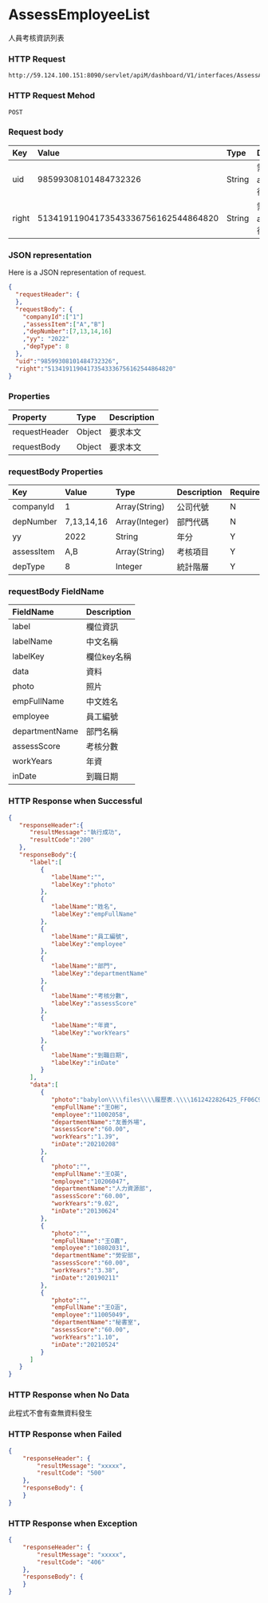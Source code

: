 # AssessEmployeeList
人員考核資訊列表

### HTTP Request
```
http://59.124.100.151:8090/servlet/apiM/dashboard/V1/interfaces/AssessAnalysis/AssessEmployeeList
```

### HTTP Request Mehod
```
POST
```

### Request body
| Key | Value | Type | Description |
|:----------|:-------------|:-----|:------------|
| uid | 98599308101484732326 | String | 需透過apiLogin取得
| right | 51341911904173543336756162544864820 | String | 需透過apiLogin取得 |

### JSON representation

Here is a JSON representation of request.
```json
{
  "requestHeader": {
  },
  "requestBody": {
    "companyId":["1"]
    ,"assessItem":["A","B"]
    ,"depNumber":[7,13,14,16]
    ,"yy": "2022"
    ,"depType": 8
  },
  "uid":"98599308101484732326",
  "right":"51341911904173543336756162544864820"
}
```

### Properties
| Property | Type | Description |
|:---------|:-----|:------------|
| requestHeader | Object | 要求本文 |
| requestBody | Object | 要求本文 |

### requestBody Properties
| Key | Value | Type | Description | Required | Format |
|:----------|:-------------|:-----|:------------|:------------|:------------|
| companyId | 1 | Array(String) | 公司代號 | N | n/a |
| depNumber | 7,13,14,16 | Array(Integer) | 部門代碼 | N | n/a |
| yy | 2022 | String | 年分 | Y | YYYY |
| assessItem | A,B | Array(String) | 考核項目 | Y | n/a |
| depType | 8 | Integer | 統計階層 | Y | n/a |

### requestBody FieldName
| FieldName | Description |
|:----------|:-------------|
| label | 欄位資訊 |
| labelName | 中文名稱 |
| labelKey | 欄位key名稱 |
| data | 資料 |
| photo | 照片 |
| empFullName | 中文姓名 |
| employee | 員工編號 |
| departmentName | 部門名稱 |
| assessScore | 考核分數 |
| workYears | 年資 |
| inDate | 到職日期 |

### HTTP Response when Successful
```json
{
   "responseHeader":{
      "resultMessage":"執行成功",
      "resultCode":"200"
   },
   "responseBody":{
      "label":[
         {
            "labelName":"",
            "labelKey":"photo"
         },
         {
            "labelName":"姓名",
            "labelKey":"empFullName"
         },
         {
            "labelName":"員工編號",
            "labelKey":"employee"
         },
         {
            "labelName":"部門",
            "labelKey":"departmentName"
         },
         {
            "labelName":"考核分數",
            "labelKey":"assessScore"
         },
         {
            "labelName":"年資",
            "labelKey":"workYears"
         },
         {
            "labelName":"到職日期",
            "labelKey":"inDate"
         }
      ],
      "data":[
         {
            "photo":"babylon\\\\files\\\\履歷表.\\\\1612422826425_FF06C9BA-F491-4DE4-A926-044846627EC7.jpeg",
            "empFullName":"王O彬",
            "employee":"11002058",
            "departmentName":"友善外場",
            "assessScore":"60.00",
            "workYears":"1.39",
            "inDate":"20210208"
         },
         {
            "photo":"",
            "empFullName":"王O英",
            "employee":"10206047",
            "departmentName":"人力資源部",
            "assessScore":"60.00",
            "workYears":"9.02",
            "inDate":"20130624"
         },
         {
            "photo":"",
            "empFullName":"王O嘉",
            "employee":"10802031",
            "departmentName":"勞安部",
            "assessScore":"60.00",
            "workYears":"3.38",
            "inDate":"20190211"
         },
         {
            "photo":"",
            "empFullName":"王O涵",
            "employee":"11005049",
            "departmentName":"秘書室",
            "assessScore":"60.00",
            "workYears":"1.10",
            "inDate":"20210524"
         }
      ]
   }
}
```

### HTTP Response when No Data
此程式不會有查無資料發生

### HTTP Response when Failed
```json
{
    "responseHeader": {
        "resultMessage": "xxxxx",
        "resultCode": "500"
    },
    "responseBody": {
    }
}
```

### HTTP Response when Exception
```json
{
    "responseHeader": {
        "resultMessage": "xxxxx",
        "resultCode": "406"
    },
    "responseBody": {
    }
}
```

